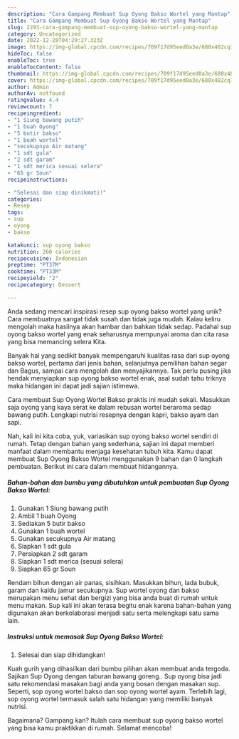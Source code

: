 ```yaml
---
description: "Cara Gampang Membuat Sup Oyong Bakso Wortel yang Mantap"
title: "Cara Gampang Membuat Sup Oyong Bakso Wortel yang Mantap"
slug: 2293-cara-gampang-membuat-sup-oyong-bakso-wortel-yang-mantap
category: Uncategorized
date: 2022-12-28T04:29:27.323Z
image: https://img-global.cpcdn.com/recipes/709f17d95eed0a3e/680x482cq70/sup-oyong-bakso-wortel-foto-resep-utama.jpg
hideToc: false
enableToc: true
enableTocContent: false
thumbnail: https://img-global.cpcdn.com/recipes/709f17d95eed0a3e/680x482cq70/sup-oyong-bakso-wortel-foto-resep-utama.jpg
cover: https://img-global.cpcdn.com/recipes/709f17d95eed0a3e/680x482cq70/sup-oyong-bakso-wortel-foto-resep-utama.jpg
author: Admin
authorAv: notfound
ratingvalue: 4.4
reviewcount: 7
recipeingredient:
- "1 Siung bawang putih"
- "1 buah Oyong"
- "5 butir bakso"
- "1 buah wortel"
- "secukupnya Air matang"
- "1 sdt gula"
- "2 sdt garam"
- "1 sdt merica sesuai selera"
- "65 gr Soun"
recipeinstructions:

- "Selesai dan siap dinikmati!"
categories:
- Resep
tags:
- sup
- oyong
- bakso

katakunci: sup oyong bakso 
nutrition: 260 calories
recipecuisine: Indonesian
preptime: "PT37M"
cooktime: "PT33M"
recipeyield: "2"
recipecategory: Dessert

---
```





Anda sedang mencari inspirasi resep sup oyong bakso wortel yang unik? Cara membuatnya sangat tidak susah dan tidak juga mudah. Kalau keliru mengolah maka hasilnya akan hambar dan bahkan tidak sedap. Padahal sup oyong bakso wortel yang enak seharusnya mempunyai aroma dan cita rasa yang bisa memancing selera Kita.





Banyak hal yang sedikit banyak mempengaruhi kualitas rasa dari sup oyong bakso wortel, pertama dari jenis bahan, selanjutnya pemilihan bahan segar dan Bagus, sampai cara mengolah dan menyajikannya. Tak perlu pusing jika hendak menyiapkan sup oyong bakso wortel enak,      asal sudah tahu triknya maka hidangan ini dapat jadi sajian istimewa.














Cara membuat Sup Oyong Wortel Bakso praktis ini mudah sekali. Masukkan saja oyong yang kaya serat ke dalam rebusan wortel beraroma sedap bawang putih. Lengkapi nutrisi resepnya dengan kapri, bakso ayam dan sapi.






Nah, kali ini kita coba, yuk, variasikan sup oyong bakso wortel sendiri di rumah. Tetap dengan bahan yang sederhana, sajian ini dapat memberi manfaat dalam membantu menjaga kesehatan tubuh kita. Kamu dapat membuat Sup Oyong Bakso Wortel menggunakan 9 bahan dan 0 langkah pembuatan. Berikut ini cara dalam membuat hidangannya.

<!--inarticleads1-->

##### Bahan-bahan dan bumbu yang dibutuhkan untuk pembuatan Sup Oyong Bakso Wortel:

1. Gunakan 1 Siung bawang putih
1. Ambil 1 buah Oyong
1. Sediakan 5 butir bakso
1. Gunakan 1 buah wortel
1. Gunakan secukupnya Air matang
1. Siapkan 1 sdt gula
1. Persiapkan 2 sdt garam
1. Siapkan 1 sdt merica (sesuai selera)
1. Siapkan 65 gr Soun


Rendam bihun dengan air panas, sisihkan. Masukkan bihun, lada bubuk, garam dan kaldu jamur secukupnya. Sup wortel oyong dan bakso merupakan menu sehat dan bergizi yang bisa anda buat di rumah untuk menu makan. Sup kali ini akan terasa begitu enak karena bahan-bahan yang digunakan akan berkolaborasi menjadi satu serta melengkapi satu sama lain. 

<!--inarticleads2-->

##### Instruksi untuk memasak Sup Oyong Bakso Wortel:


1. Selesai dan siap dihidangkan!

Kuah gurih yang dihasilkan dari bumbu pilihan akan membuat anda tergoda. Sajikan Sup Oyong dengan taburan bawang goreng.. Sup oyong bisa jadi satu rekomendasi masakan bagi anda yang bosan dengan masakan sup. Seperti, sop oyong wortel bakso dan sop oyong wortel ayam. Terlebih lagi, sop oyong wortel termasuk salah satu hidangan yang memiliki banyak nutrisi. 

Bagaimana? Gampang kan? Itulah cara membuat sup oyong bakso wortel yang bisa kamu praktikkan di rumah. Selamat mencoba!
